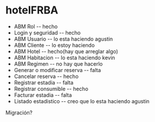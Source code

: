 # hotelFRBA

* ABM Rol -- hecho
* Login y seguridad -- hecho
* ABM Usuario -- lo esta haciendo agustin
* ABM Cliente -- lo estoy haciendo 
* ABM Hotel -- hecho(hay que arreglar algo)
* ABM Habitacion -- lo esta haciendo kevin
* ABM Regimen -- no hay que hacerlo
* Generar o modificar reserva -- falta  
* Cancelar reserva -- hecho
* Registrar estadia -- falta
* Registrar consumible -- hecho
* Facturar estadia -- falta
* Listado estadistico -- creo que lo esta haciendo agustin

Migración?
